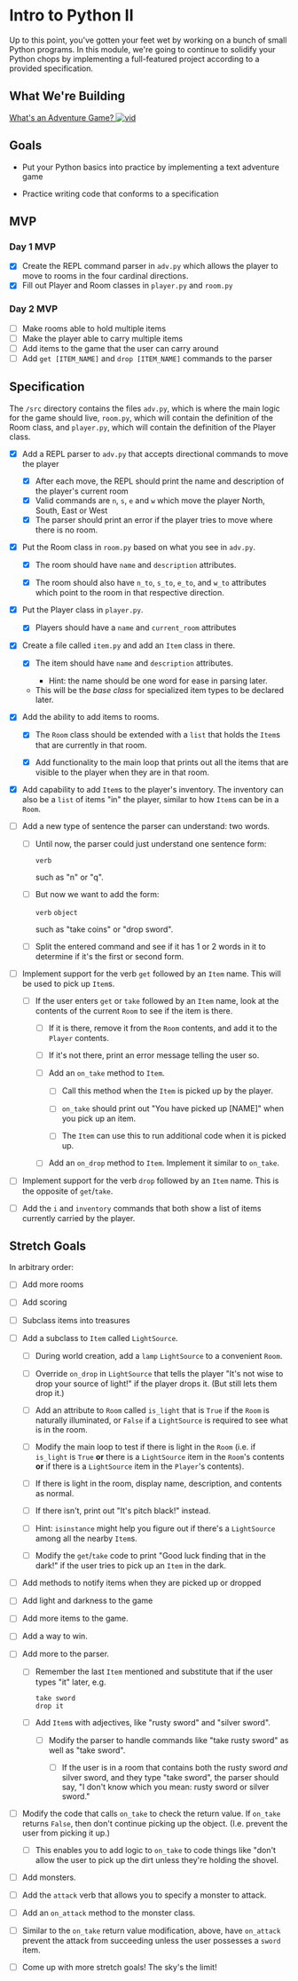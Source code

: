 # Intro to Python II

Up to this point, you've gotten your feet wet by working on a bunch of small Python programs. In this module, we're going to continue to solidify your Python chops by implementing a full-featured project according to a provided specification.


## What We're Building
[What's an Adventure Game? ![vid](https://tk-assets.lambdaschool.com/7928cdb4-b8a3-45a6-b231-5b9d1fc1e002_ScreenShot2019-03-22at5.47.28PM.png)](https://youtu.be/WaZccFqJUT8)


## Goals

* Put your Python basics into practice by implementing a text adventure game

* Practice writing code that conforms to a specification


## MVP

### Day 1 MVP

- [x] Create the REPL command parser in `adv.py` which allows the player to move to rooms
  in the four cardinal directions.
- [x] Fill out Player and Room classes in `player.py` and `room.py`

### Day 2 MVP

- [ ] Make rooms able to hold multiple items
- [ ] Make the player able to carry multiple items
- [ ] Add items to the game that the user can carry around
- [ ] Add `get [ITEM_NAME]` and `drop [ITEM_NAME]` commands to the parser

## Specification

The `/src` directory contains the files `adv.py`, which is where the main logic for the game should live, `room.py`, which will contain the definition of the Room class, and `player.py`, which will contain the definition of the Player class.


- [x] Add a REPL parser to `adv.py` that accepts directional commands to move the player
  - [x] After each move, the REPL should print the name and description of the player's current room
  - [x] Valid commands are `n`, `s`, `e` and `w` which move the player North, South, East or West
  - [x] The parser should print an error if the player tries to move where there is no room.

- [x] Put the Room class in `room.py` based on what you see in `adv.py`.

  - [x] The room should have `name` and `description` attributes.

  - [x] The room should also have `n_to`, `s_to`, `e_to`, and `w_to` attributes
    which point to the room in that respective direction.

- [x] Put the Player class in `player.py`.
  - [x] Players should have a `name` and `current_room` attributes


- [x] Create a file called `item.py` and add an `Item` class in there.

  - [x] The item should have `name` and `description` attributes.

     * Hint: the name should be one word for ease in parsing later.

  * This will be the _base class_ for specialized item types to be declared
    later.

- [x] Add the ability to add items to rooms.

  - [x] The `Room` class should be extended with a `list` that holds the `Item`s
    that are currently in that room.

  - [x] Add functionality to the main loop that prints out all the items that are
    visible to the player when they are in that room.

- [x] Add capability to add `Item`s to the player's inventory. The inventory can
  also be a `list` of items "in" the player, similar to how `Item`s can be in a
  `Room`.

- [ ] Add a new type of sentence the parser can understand: two words.

  - [ ] Until now, the parser could just understand one sentence form:

     `verb`

    such as "n" or "q".

  - [ ] But now we want to add the form:

    `verb` `object`

    such as "take coins" or "drop sword".

  - [ ] Split the entered command and see if it has 1 or 2 words in it to determine
    if it's the first or second form.

- [ ] Implement support for the verb `get` followed by an `Item` name. This will be
  used to pick up `Item`s.

  - [ ] If the user enters `get` or `take` followed by an `Item` name, look at the
    contents of the current `Room` to see if the item is there.

     - [ ] If it is there, remove it from the `Room` contents, and add it to the
       `Player` contents.

     - [ ] If it's not there, print an error message telling the user so.

     - [ ] Add an `on_take` method to `Item`.

        - [ ] Call this method when the `Item` is picked up by the player.

        - [ ] `on_take` should print out "You have picked up [NAME]" when you pick up an item.

        - [ ] The `Item` can use this to run additional code when it is picked up.

     - [ ] Add an `on_drop` method to `Item`. Implement it similar to `on_take`.

- [ ] Implement support for the verb `drop` followed by an `Item` name. This is the
  opposite of `get`/`take`.

- [ ] Add the `i` and `inventory` commands that both show a list of items currently
  carried by the player.


## Stretch Goals

In arbitrary order:

- [ ] Add more rooms

- [ ] Add scoring

- [ ] Subclass items into treasures

- [ ] Add a subclass to `Item` called `LightSource`.

  - [ ] During world creation, add a `lamp` `LightSource` to a convenient `Room`.

  - [ ] Override `on_drop` in `LightSource` that tells the player "It's not wise to
  drop your source of light!" if the player drops it. (But still lets them drop
  it.)

  - [ ] Add an attribute to `Room` called `is_light` that is `True` if the `Room` is
  naturally illuminated, or `False` if a `LightSource` is required to see what
  is in the room.

  - [ ] Modify the main loop to test if there is light in the `Room` (i.e. if
    `is_light` is `True` **or** there is a `LightSource` item in the `Room`'s
    contents **or** if there is a `LightSource` item in the `Player`'s contents).

  - [ ] If there is light in the room, display name, description, and contents as
    normal.

  - [ ] If there isn't, print out "It's pitch black!" instead.

  - [ ] Hint: `isinstance` might help you figure out if there's a `LightSource`
    among all the nearby `Item`s.

  - [ ] Modify the `get`/`take` code to print "Good luck finding that in the dark!" if
  the user tries to pick up an `Item` in the dark.

- [ ] Add methods to notify items when they are picked up or dropped

- [ ] Add light and darkness to the game

- [ ] Add more items to the game.

- [ ] Add a way to win.

- [ ] Add more to the parser.

  - [ ] Remember the last `Item` mentioned and substitute that if the user types
    "it" later, e.g.

    ```
    take sword
    drop it
    ```

  - [ ] Add `Item`s with adjectives, like "rusty sword" and "silver sword".

    - [ ] Modify the parser to handle commands like "take rusty sword" as well as
      "take sword".

      - [ ] If the user is in a room that contains both the rusty sword _and_ silver
        sword, and they type "take sword", the parser should say, "I don't know
        which you mean: rusty sword or silver sword."

- [ ] Modify the code that calls `on_take` to check the return value. If `on_take`
  returns `False`, then don't continue picking up the object. (I.e. prevent the
  user from picking it up.)

  - [ ] This enables you to add logic to `on_take` to code things like "don't allow
    the user to pick up the dirt unless they're holding the shovel.

- [ ] Add monsters.

- [ ] Add the `attack` verb that allows you to specify a monster to attack.

- [ ] Add an `on_attack` method to the monster class.

- [ ] Similar to the `on_take` return value modification, above, have `on_attack`
  prevent the attack from succeeding unless the user possesses a `sword` item.

- [ ] Come up with more stretch goals! The sky's the limit!
